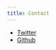 ```yaml
---
title: Contact
---
```


* [Twitter](https://twitter.com/Pythux)
* [Github](https://github.com/remusao/)
